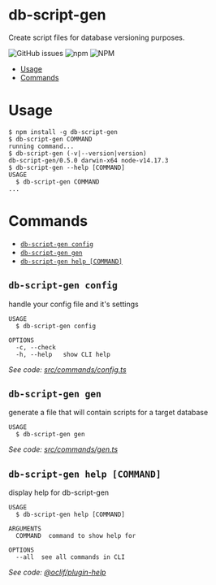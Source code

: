 db-script-gen
=============

Create script files for database versioning purposes.

![GitHub issues](https://img.shields.io/github/issues/yehudamakarov/db-script-gen?style=plastic)
![npm](https://img.shields.io/npm/v/db-script-gen?style=plastic)
![NPM](https://img.shields.io/npm/l/db-script-gen?style=plastic)

<!-- toc -->
* [Usage](#usage)
* [Commands](#commands)
<!-- tocstop -->
# Usage
<!-- usage -->
```sh-session
$ npm install -g db-script-gen
$ db-script-gen COMMAND
running command...
$ db-script-gen (-v|--version|version)
db-script-gen/0.5.0 darwin-x64 node-v14.17.3
$ db-script-gen --help [COMMAND]
USAGE
  $ db-script-gen COMMAND
...
```
<!-- usagestop -->
# Commands
<!-- commands -->
* [`db-script-gen config`](#db-script-gen-config)
* [`db-script-gen gen`](#db-script-gen-gen)
* [`db-script-gen help [COMMAND]`](#db-script-gen-help-command)

## `db-script-gen config`

handle your config file and it's settings

```
USAGE
  $ db-script-gen config

OPTIONS
  -c, --check
  -h, --help   show CLI help
```

_See code: [src/commands/config.ts](https://github.com/yehudamakarov/db-script-gen/blob/v0.5.0/src/commands/config.ts)_

## `db-script-gen gen`

generate a file that will contain scripts for a target database

```
USAGE
  $ db-script-gen gen
```

_See code: [src/commands/gen.ts](https://github.com/yehudamakarov/db-script-gen/blob/v0.5.0/src/commands/gen.ts)_

## `db-script-gen help [COMMAND]`

display help for db-script-gen

```
USAGE
  $ db-script-gen help [COMMAND]

ARGUMENTS
  COMMAND  command to show help for

OPTIONS
  --all  see all commands in CLI
```

_See code: [@oclif/plugin-help](https://github.com/oclif/plugin-help/blob/v3.2.2/src/commands/help.ts)_
<!-- commandsstop -->
